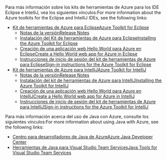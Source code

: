 <span data-ttu-id="61ec9-101">Para más información sobre los kits de herramientas de Azure para los IDE Eclipse e IntelliJ, vea los siguientes vínculos:</span><span class="sxs-lookup"><span data-stu-id="61ec9-101">For more information about the Azure toolkits for the Eclipse and IntelliJ IDEs, see the following links:</span></span>

* [<span data-ttu-id="61ec9-102">Kit de herramientas de Azure para Eclipse</span><span class="sxs-lookup"><span data-stu-id="61ec9-102">Azure Toolkit for Eclipse</span></span>](../eclipse/azure-toolkit-for-eclipse.md) 
  * [<span data-ttu-id="61ec9-103">Notas de la versión</span><span class="sxs-lookup"><span data-stu-id="61ec9-103">Release Notes</span></span>](https://github.com/Microsoft/azure-tools-for-java/releases) 
  * [<span data-ttu-id="61ec9-104">Instalación del Kit de herramientas de Azure para Eclipse</span><span class="sxs-lookup"><span data-stu-id="61ec9-104">Installing the Azure Toolkit for Eclipse</span></span>](../eclipse/azure-toolkit-for-eclipse-installation.md) 
  * [<span data-ttu-id="61ec9-105">Creación de una aplicación web Hello World para Azure en Eclipse</span><span class="sxs-lookup"><span data-stu-id="61ec9-105">Create a Hello World web app for Azure in Eclipse</span></span>](../eclipse/azure-toolkit-for-eclipse-create-hello-world-web-app.md) 
  * [<span data-ttu-id="61ec9-106">Instrucciones de inicio de sesión del kit de herramientas de Azure para Eclipse</span><span class="sxs-lookup"><span data-stu-id="61ec9-106">Sign-in instructions for the Azure Toolkit for Eclipse</span></span>](../eclipse/azure-toolkit-for-eclipse-sign-in-instructions.md) 
* [<span data-ttu-id="61ec9-107">Kit de herramientas de Azure para IntelliJ</span><span class="sxs-lookup"><span data-stu-id="61ec9-107">Azure Toolkit for IntelliJ</span></span>](../intellij/azure-toolkit-for-intellij.md) 
  * [<span data-ttu-id="61ec9-108">Notas de la versión</span><span class="sxs-lookup"><span data-stu-id="61ec9-108">Release Notes</span></span>](https://github.com/Microsoft/azure-tools-for-java/releases) 
  * [<span data-ttu-id="61ec9-109">Instalación del kit de herramientas de Azure para IntelliJ</span><span class="sxs-lookup"><span data-stu-id="61ec9-109">Installing the Azure Toolkit for IntelliJ</span></span>](../intellij/azure-toolkit-for-intellij-installation.md) 
  * [<span data-ttu-id="61ec9-110">Creación de una aplicación web Hello World para Azure en IntelliJ</span><span class="sxs-lookup"><span data-stu-id="61ec9-110">Create a Hello World web app for Azure in IntelliJ</span></span>](../intellij/azure-toolkit-for-intellij-create-hello-world-web-app.md) 
  * [<span data-ttu-id="61ec9-111">Instrucciones de inicio de sesión del kit de herramientas de Azure para IntelliJ</span><span class="sxs-lookup"><span data-stu-id="61ec9-111">Sign-in instructions for the Azure Toolkit for IntelliJ</span></span>](../intellij/azure-toolkit-for-intellij-sign-in-instructions.md) 

<span data-ttu-id="61ec9-112">Para más información acerca del uso de Java con Azure, consulte los siguientes vínculos:</span><span class="sxs-lookup"><span data-stu-id="61ec9-112">For more information about using Java with Azure, see the following links:</span></span> 

* [<span data-ttu-id="61ec9-113">Centro para desarrolladores de Java de Azure</span><span class="sxs-lookup"><span data-stu-id="61ec9-113">Azure Java Developer Center</span></span>](https://azure.microsoft.com/develop/java/) 
* [<span data-ttu-id="61ec9-114">Herramientas de Java para Visual Studio Team Services</span><span class="sxs-lookup"><span data-stu-id="61ec9-114">Java Tools for Visual Studio Team Services</span></span>](https://java.visualstudio.com/) 
<!-- TODO: Add URLs for Java in VSCode here --> 
